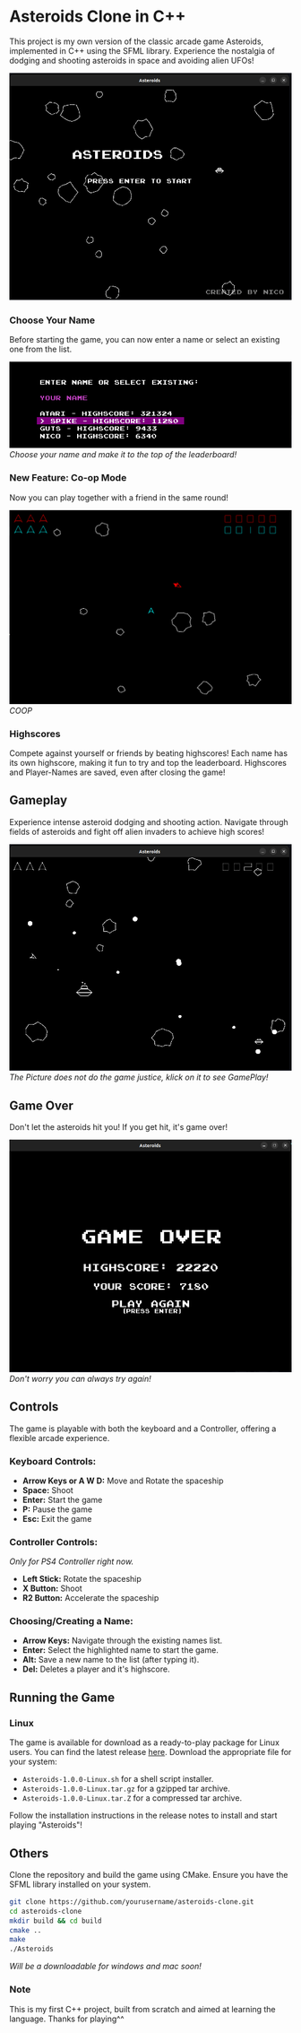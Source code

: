 # Asteroids Clone in C++

This project is my own version of the classic arcade game Asteroids, 
implemented in C++ using the SFML library. Experience the nostalgia 
of dodging and shooting asteroids in space and avoiding alien UFOs!

![Start Screen](assets/gameplay/start-screen.png)

### Choose Your Name
Before starting the game, you can now enter a name or select an 
existing one from the list.

![Choose Name](assets/gameplay/choose-name.png)
*Choose your name and make it to the top of the leaderboard!*

### New Feature: Co-op Mode

Now you can play together with a friend in the same round! 

![COOP](assets/gameplay/coop.png)
*COOP*


### Highscores
Compete against yourself or friends by beating highscores! Each name has 
its own highscore, making it fun to try and top the leaderboard.
Highscores and Player-Names  are saved, even after closing the game!

## Gameplay 

Experience intense asteroid dodging and shooting action.
Navigate through fields of asteroids and fight off alien 
invaders to achieve high scores!

[![Gameplay Screenshot](assets/gameplay/gameplay.png)](https://www.youtube.com/watch?v=26BmzsI9pHM)
*The Picture does not do the game justice, klick on it to see GamePlay!*

## Game Over 

Don't let the asteroids hit you! If you get hit, it's game over!

![Game Over Screenshot](assets/gameplay/game-over.png)
*Don't worry you can always try again!*

## Controls

The game is playable with both the keyboard and a
Controller, offering a flexible arcade experience.

### Keyboard Controls:

- **Arrow Keys or A W D:** Move and Rotate the spaceship
- **Space:** Shoot
- **Enter:** Start the game
- **P:** Pause the game
- **Esc:** Exit the game

### Controller Controls:

*Only for PS4 Controller right now.*

- **Left Stick:** Rotate the spaceship
- **X Button:** Shoot
- **R2 Button:** Accelerate the spaceship

### Choosing/Creating a Name:

- **Arrow Keys:** Navigate through the existing names list.
- **Enter:** Select the highlighted name to start the game.
- **Alt:** Save a new name to the list (after typing it).
- **Del:** Deletes a player and it's highscore.

## Running the Game

### Linux

The game is available for download as a ready-to-play package for Linux users. 
You can find the latest release [here](https://github.com/vnic03/Asteroids/releases/tag/v1.0.0). 
Download the appropriate file for your system:

- `Asteroids-1.0.0-Linux.sh` for a shell script installer.
- `Asteroids-1.0.0-Linux.tar.gz` for a gzipped tar archive.
- `Asteroids-1.0.0-Linux.tar.Z` for a compressed tar archive.

Follow the installation instructions in the release notes to install and start playing "Asteroids"!

## Others

Clone the repository and build the game using CMake. Ensure you have the SFML library installed on your system.

```bash
git clone https://github.com/yourusername/asteroids-clone.git
cd asteroids-clone
mkdir build && cd build
cmake ..
make
./Asteroids
```

*Will be a downloadable for windows and mac soon!*

### Note

This is my first C++ project, built from scratch and aimed at learning the language. Thanks for playing^^
